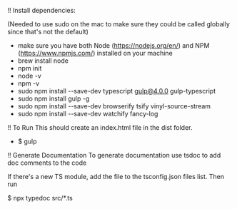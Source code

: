 !! Install dependencies: 

(Needed to use sudo on the mac to make sure they could be called globally since that's not the default)

- make sure you have both Node (https://nodejs.org/en/) and NPM (https://www.npmjs.com/) installed on your machine
- brew install node
- npm init
- node -v 
- npm -v
- sudo npm install --save-dev typescript gulp@4.0.0 gulp-typescript
- sudo npm install gulp -g
- sudo npm install --save-dev browserify tsify vinyl-source-stream
- sudo npm install --save-dev watchify fancy-log

!! To Run 
This should create an index.html file in the dist folder. 

- $ gulp 


!! Generate Documentation
To generate documentation use tsdoc to add doc comments to the code 

If there's a new TS module, add the file to the tsconfig.json files list. Then run 

$ npx typedoc src/*.ts
